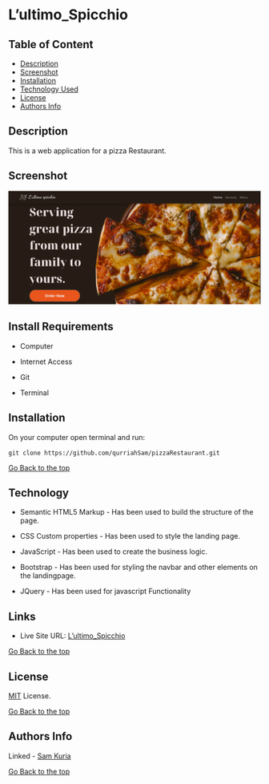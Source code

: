 # L’ultimo_Spicchio

## Table of Content

- [Description](#description)
- [Screenshot](#screenshot)
- [Installation](#install-requirements)
- [Technology Used](#technology)
- [License](#license)
- [Authors Info](#authors-Info)

## Description

This is a web application for a pizza Restaurant.

## Screenshot

![Website screenshot](./assets/Screenshot.png)

## Install Requirements

- Computer

- Internet Access

- Git

- Terminal

## Installation

On your computer open terminal and run:

    git clone https://github.com/qurriahSam/pizzaRestaurant.git

[Go Back to the top](#L’ultimo_Spicchio)

## Technology

- Semantic HTML5 Markup - Has been used to build the structure of the page.

- CSS Custom properties - Has been used to style the landing page.

- JavaScript - Has been used to create the business logic.

- Bootstrap - Has been used for styling the navbar and other elements on the landingpage.

- JQuery - Has been used for javascript Functionality

## Links

- Live Site URL: [L’ultimo_Spicchio](https://qurriahsam.github.io/pizzaRestaurant/)

[Go Back to the top](#L’ultimo_Spicchio)

## License

[MIT](./LICENSE) License.

[Go Back to the top](#L’ultimo_Spicchio)

## Authors Info

Linked - [Sam Kuria](https://www.linkedin.com/in/sam-kuria-0904b01a1)

[Go Back to the top](#L’ultimo_Spicchio)
